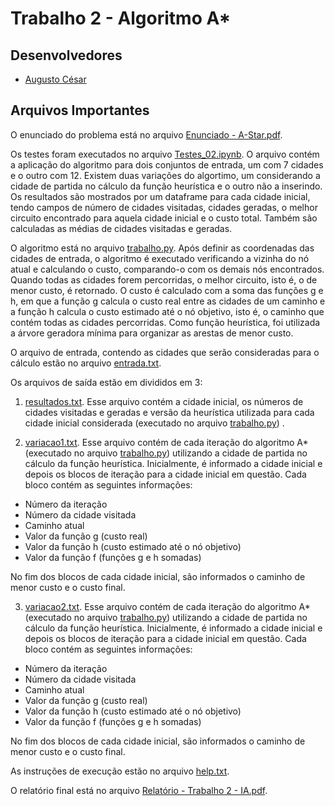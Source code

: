 # Trabalho 2 - Algoritmo A\*

## Desenvolvedores

- [Augusto César](https://github.com/augustces)

## Arquivos Importantes

O enunciado do problema está no arquivo [Enunciado - A-Star.pdf](https://github.com/augustces/InteligenciaArtificial-UFC/blob/main/Trabalho%202/Enunciado%20-%20A-Star.pdf).

Os testes foram executados no arquivo [Testes_02.ipynb](https://github.com/augustces/InteligenciaArtificial-UFC/blob/main/Trabalho%202/Teste_02.ipynb). O arquivo contém a aplicação do algoritmo para dois conjuntos de entrada, um com 7 cidades e o outro com 12. Existem duas variações do algortimo, um considerando a cidade de partida no cálculo da função heurística e o outro não a inserindo. Os resultados são mostrados por um dataframe para cada cidade inicial, tendo campos de número de cidades visitadas, cidades geradas, o melhor circuito encontrado para aquela cidade inicial e o custo total.
Também são calculadas as médias de cidades visitadas e geradas.

O algoritmo está no arquivo [trabalho.py](https://github.com/augustces/InteligenciaArtificial-UFC/blob/main/Trabalho%202/trabalho.py). Após definir as coordenadas das cidades de entrada, o algoritmo é executado verificando a vizinha do nó atual e calculando o custo, comparando-o com os demais nós encontrados. Quando todas as cidades forem percorridas, o melhor circuito, isto é, o de menor custo, é retornado. O custo é calculado com a soma das funções g e h, em que a função g calcula o custo real entre as cidades de um caminho e a função h calcula o custo estimado até o nó objetivo, isto é, o caminho que contém todas as cidades percorridas. Como função heurística, foi utilizada a árvore geradora mínima para organizar as arestas de menor custo.

O arquivo de entrada, contendo as cidades que serão consideradas para o cálculo estão no arquivo [entrada.txt](https://github.com/augustces/InteligenciaArtificial-UFC/blob/main/Trabalho%202/entrada.txt).

Os arquivos de saída estão em divididos em 3:

1. [resultados.txt](https://github.com/augustces/InteligenciaArtificial-UFC/blob/main/Trabalho%202/resultados.txt). Esse arquivo contém a cidade inicial, os números de cidades visitadas e geradas e versão da heurística utilizada para cada cidade inicial considerada (executado no arquivo [trabalho.py](https://github.com/augustces/InteligenciaArtificial-UFC/blob/main/Trabalho%202/trabalho.py)) .

2. [variacao1.txt](https://github.com/augustces/InteligenciaArtificial-UFC/blob/main/Trabalho%202/variacao1.txt). Esse arquivo contém de cada iteração do algoritmo A\* (executado no arquivo [trabalho.py](https://github.com/augustces/InteligenciaArtificial-UFC/blob/main/Trabalho%202/trabalho.py)) utilizando a cidade de partida no cálculo da função heurística. Inicialmente, é informado a cidade inicial e depois os blocos de iteração para a cidade inicial em questão. Cada bloco contém as seguintes informações:

- Número da iteração
- Número da cidade visitada
- Caminho atual
- Valor da função g (custo real)
- Valor da função h (custo estimado até o nó objetivo)
- Valor da função f (funções g e h somadas)

No fim dos blocos de cada cidade inicial, são informados o caminho de menor custo e o custo final.

3. [variacao2.txt](https://github.com/augustces/InteligenciaArtificial-UFC/blob/main/Trabalho%202/variacao2.txt). Esse arquivo contém de cada iteração do algoritmo A\* (executado no arquivo [trabalho.py](https://github.com/augustces/InteligenciaArtificial-UFC/blob/main/Trabalho%202/trabalho.py)) utilizando a cidade de partida no cálculo da função heurística. Inicialmente, é informado a cidade inicial e depois os blocos de iteração para a cidade inicial em questão. Cada bloco contém as seguintes informações:

- Número da iteração
- Número da cidade visitada
- Caminho atual
- Valor da função g (custo real)
- Valor da função h (custo estimado até o nó objetivo)
- Valor da função f (funções g e h somadas)

No fim dos blocos de cada cidade inicial, são informados o caminho de menor custo e o custo final.

As instruções de execução estão no arquivo [help.txt](https://github.com/augustces/InteligenciaArtificial-UFC/blob/main/Trabalho%202/help.txt).

O relatório final está no arquivo [Relatório - Trabalho 2 - IA.pdf](https://github.com/augustces/InteligenciaArtificial-UFC/blob/main/Trabalho%202/Relat%C3%B3rio%20-%20Trabalho%202%20-%20IA.pdf).
